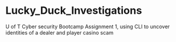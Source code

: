 # Lucky_Duck_Investigations
U of T Cyber security Bootcamp Assignment 1, using CLI to uncover identities of a dealer and player casino scam
